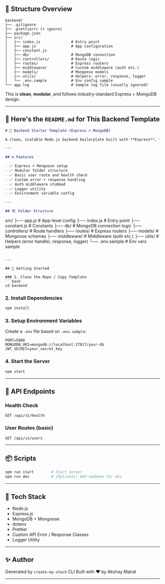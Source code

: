 ## 🧠 **Structure Overview**

```
backend/
├── .gitignore
├── .prettierrc (+ ignore)
├── package.json
├── src/
│   ├── index.js              # Entry point
│   ├── app.js                # App configuration
│   ├── constant.js
│   ├── db/                   # MongoDB connection
│   ├── controllers/          # Route logic
│   ├── routes/               # Express routers
│   ├── middleware/           # Custom middleware (auth etc.)
│   ├── models/               # Mongoose models
│   ├── utils/                # Helpers: error, response, logger
│   └── .env.sample           # Env config sample
└── app.log                   # Sample log file (usually ignored)
```

This is **clean**, **modular**, and follows industry-standard Express + MongoDB design.

---

## 📄 Here's the `README.md` for This Backend Template

```md
# 🧠 Backend Starter Template (Express + MongoDB)

A clean, scalable Node.js backend boilerplate built with **Express**, **MongoDB (Mongoose)**, and organized in a modular architecture. Perfect for APIs, microservices, or full-stack apps.

---

## ⚙️ Features

- ✅ Express + Mongoose setup
- ✅ Modular folder structure
- ✅ Basic user route and health check
- ✅ Custom error + response handling
- ✅ Auth middleware stubbed
- ✅ Logger utility
- ✅ Environment variable config

---

## 🏗 Folder Structure
```

src/
├── app.js # App-level config
├── index.js # Entry point
├── constant.js # Constants
├── db/ # MongoDB connection logic
├── controllers/ # Route handlers
├── routes/ # Express routers
├── models/ # Mongoose schemas
├── middleware/ # Middleware (auth etc.)
├── utils/ # Helpers (error handler, response, logger)
└── .env.sample # Env vars sample

````

---

## 🚀 Getting Started

### 1. Clone the Repo / Copy Template
```bash
cd backend
````

### 2. Install Dependencies

```bash
npm install
```

### 3. Setup Environment Variables

Create a `.env` file based on `.env.sample`:

```env
PORT=5000
MONGODB_URI=mongodb://localhost:27017/your-db
JWT_SECRET=your_secret_key
```

### 4. Start the Server

```bash
npm start
```

---

## 🧪 API Endpoints

### Health Check

```
GET /api/v1/health
```

### User Routes (basic)

```
GET /api/v1/users
```

---

## 📦 Scripts

```bash
npm run start        # Start server
npm run dev          # (Optional) Add nodemon for dev
```

---

## 🧰 Tech Stack

- Node.js
- Express.js
- MongoDB + Mongoose
- dotenv
- Prettier
- Custom API Error / Response Classes
- Logger Utility

---

## ✨ Author

Generated by `create-my-stack` CLI
Built with ❤️ by Akshay Mairal

---

```


```
